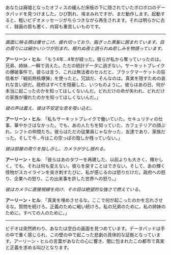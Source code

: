 あなたは廃墟となったオフィスの緩んだ床板の下に隠されていたボロボロのデータパッドを見つけました。ひび割れ、埃まみれですが、まだ動作します。起動すると、粗いビデオメッセージがちらつきながら再生されます。それは明らかに古く、録画の質も悪く、内容も重苦しいものです。

---

_画面に映る顔は痩せこけ、疲れ切っており、脂ぎった黒髪に囲まれています。目の周りには細かいシワが刻まれ、眠れぬ夜と語られぬ悲しみを物語っています。_

**アーリーン・ヒル**: 「もう4年…4年が経った。彼らが私から奪っていったのは。兄弟、姉妹…一瞬で消えた。ただの統計データに過ぎない。サーキットブレイクの爆破事件で。彼らは言う、これは無法者のセルだと、ブラックマーケットの狂信者が『戦術熱核爆弾』を使ったと。冗談だ、そんなのは。真実を隠すための哀れな言い訳だ。政府はすべてを隠蔽した、いつものように。彼らはあの日、何が本当に起こったのかを知ってほしくないんだ。どれだけの命が失われ、どれだけの家族が壊れたのかを知ってほしくないんだ。」

_彼の声は震え、彼は不安定な息を吸い込む。_

**アーリーン・ヒル**: 「私もサーキットブレイクで働いていた。セキュリティの仕事、華やかさはなかった。でも、あの人たちを知っていた、カフェテリアの顔ぶれ、シフトの仲間たち。彼らはただの従業員じゃなかった、友達であり、家族だった。そして今…今はこの空っぽの殻しか残っていない。」

_彼は部屋の周りを指し示し、カメラが少し揺れる。_

**アーリーン・ヒル**: 「彼らはあのタワーを再建した、以前よりも大きく、輝かしく。でも、それは何も変えない。彼らを戻すことはできない。そして、あの輝く怪物がスカイラインを突き刺すたびに、私が感じるのは怒りだけだ。政府への怒り、企業への怒り、この出来事を許した世界への怒り。」

_彼はカメラに直接視線を向け、その目は絶望的な強さで燃えている。_

**アーリーン・ヒル**: 「真実を埋めさせるな。ここで何が起こったのかを忘れさせるな。質問を続けろ。正義のために戦い続けろ。私の兄弟のために。私の姉妹のために。すべての人のために。」

---

ビデオは突然終わり、あなたは空白の画面を見つめています。データパッドは手の中で重く感じられ、この壁の中で起こった悲劇の具体的な証拠となっています。アーリーン・ヒルの言葉があなたの心に響き、闇に包まれたこの都市で真実と正義を求める叫びとなります。
